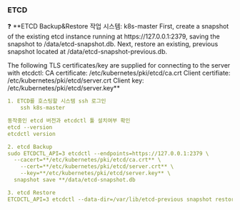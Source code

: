 ### ETCD

<aside>
❓ **ETCD Backup&Restore
작업 시스템: k8s-master
First, create a snapshot of the existing etcd instance running at https://127.0.0.1:2379, saving the snapshot to /data/etcd-snapshot.db.
Next, restore an existing, previous snapshot located at /data/etcd-snapshot-previous.db.

The following TLS certificates/key are supplied for connecting to the server with etcdctl:
CA certificate: /etc/kubernetes/pki/etcd/ca.crt
Client certifiate: /etc/kubernetes/pki/etcd/server.crt
Client key: /etc/kubernetes/pki/etcd/server.key**

</aside>

```yaml
1. ETCD를 호스팅할 시스템 ssh 로그인
	ssh k8s-master

동작중인 etcd 버전과 etcdctl 툴 설치여부 확인
etcd --version
etcdctl version

2. etcd Backup
sudo ETCDCTL_API=3 etcdctl --endpoints=https://127.0.0.1:2379 \
  --cacert=**/etc/kubernetes/pki/etcd/ca.crt** \
	--cert=**/etc/kubernetes/pki/etcd/server.crt** \
	--key=**/etc/kubernetes/pki/etcd/server.key** \
  snapshot save **/data/etcd-snapshot.db

3. etcd Restore
ETCDCTL_API=3 etcdctl --data-dir=/var/lib/etcd-previous snapshot restore /data/etcd-snapshot-previous.db**

```
